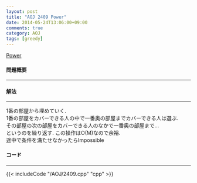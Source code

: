 ```yaml
---
layout: post
title: "AOJ 2409 Power"
date: 2014-05-24T13:06:00+09:00
comments: true
category: AOJ
tags: [greedy]
---
```


[Power](http://judge.u-aizu.ac.jp/onlinejudge/description.jsp?id=2409)

#### 問題概要

****

#### 解法

****

1番の部屋から埋めていく.  
1番の部屋をカバーできる人の中で一番奥の部屋までカバーできる人は選ぶ.  
その部屋の次の部屋をカバーできる人のなかで一番奥の部屋まで...  
というのを繰り返す. この操作はO(M)なので余裕.  
途中で条件を満たせなかったらImpossible

#### コード

****

{{< includeCode "/AOJ/2409.cpp" "cpp" >}}
